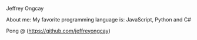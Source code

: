 Jeffrey Ongcay

About me: 
My favorite programming language is: JavaScript, Python and C#

Pong @ (https://github.com/jeffreyongcay)
